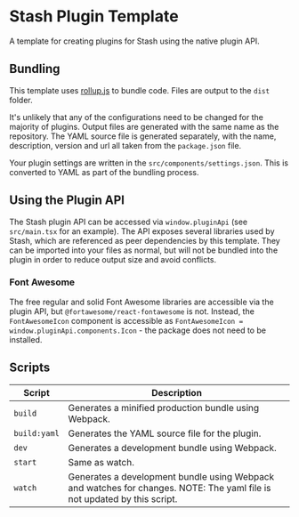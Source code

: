 # Stash Plugin Template

A template for creating plugins for Stash using the native plugin API.

## Bundling

This template uses [rollup.js](https://rollupjs.org/) to bundle code. Files are output to the `dist` folder.

It's unlikely that any of the configurations need to be changed for the majority of plugins. Output files are generated with the same name as the repository. The YAML source file is generated separately, with the name, description, version and url all taken from the `package.json` file.

Your plugin settings are written in the `src/components/settings.json`. This is converted to YAML as part of the bundling process.

## Using the Plugin API

The Stash plugin API can be accessed via `window.pluginApi` (see `src/main.tsx` for an example). The API exposes several libraries used by Stash, which are referenced as peer dependencies by this template. They can be imported into your files as normal, but will not be bundled into the plugin in order to reduce output size and avoid conflicts.

### Font Awesome
The free regular and solid Font Awesome libraries are accessible via the plugin API, but `@fortawesome/react-fontawesome` is not. Instead, the `FontAwesomeIcon` component is accessible as `FontAwesomeIcon = window.pluginApi.components.Icon` - the package does not need to be installed.

## Scripts

| Script       | Description                                                           |
| ------------ | --------------------------------------------------------------------- |
| `build`      | Generates a minified production bundle using Webpack.                 |
| `build:yaml` | Generates the YAML source file for the plugin.                        |
| `dev`        | Generates a development bundle using Webpack.                         |
| `start`      | Same as watch.                                                        |
| `watch`      | Generates a development bundle using Webpack and watches for changes. NOTE: The yaml file is not updated by this script. |
